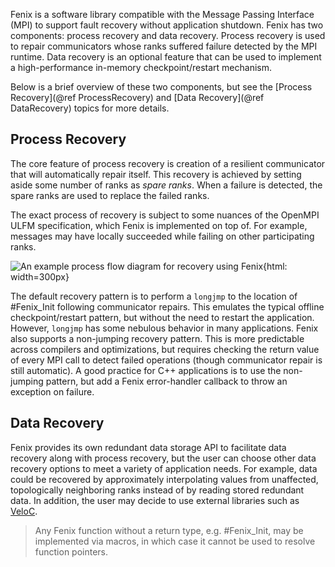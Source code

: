 Fenix is a software library compatible with the Message Passing
Interface (MPI) to support fault recovery without application
shutdown. Fenix has two components: process recovery and data
recovery. Process recovery is used to repair communicators whose
ranks suffered failure detected by the MPI runtime. Data recovery
is an optional feature that can be used to implement a 
high-performance in-memory checkpoint/restart mechanism.

Below is a brief overview of these two components, but see the
[Process Recovery](@ref ProcessRecovery) and [Data Recovery](@ref DataRecovery)
topics for more details.

## Process Recovery

The core feature of process recovery is creation of a resilient
communicator that will automatically repair itself. This recovery
is achieved by setting aside some number of ranks as *spare ranks*.
When a failure is detected, the spare ranks are used to replace
the failed ranks.

The exact process of recovery is subject to some nuances of the OpenMPI
ULFM specification, which Fenix is implemented on top of. For example,
messages may have locally succeeded while failing on other participating
ranks.

![An example process flow diagram for recovery using Fenix](fenix_process_flow.png){html: width=300px}

The default recovery pattern is to perform a `longjmp` to the location of
#Fenix_Init following communicator repairs. This emulates the typical offline
checkpoint/restart pattern, but without the need to restart the application.
However, `longjmp` has some nebulous behavior in many applications. Fenix also
supports a non-jumping recovery pattern. This is more predictable across compilers
and optimizations, but requires checking the return value of every MPI call to
detect failed operations (though communicator repair is still automatic). A
good practice for C++ applications is to use the non-jumping pattern, but add
a Fenix error-handler callback to throw an exception on failure.

## Data Recovery

Fenix provides its own redundant data storage API to facilitate 
data recovery along with process recovery, but the user can choose
other data recovery options to meet a variety of application needs.
For example, data could be recovered by approximately interpolating 
values from unaffected, topologically neighboring ranks instead of
by reading stored redundant data. In addition, the user may decide
to use external libraries such as 
[VeloC](https://veloc.readthedocs.io/en/latest/).

> Any Fenix function without a return type, e.g. #Fenix_Init, may be 
> implemented via macros, in which case it cannot be used to resolve
> function pointers.
